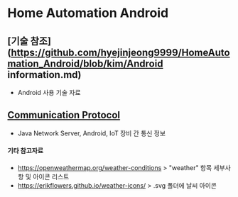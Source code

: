 # Home Automation Android

## [기술 참조](https://github.com/hyejinjeong9999/HomeAutomation_Android/blob/kim/Android information.md)

* Android 사용 기술 자료

## [Communication Protocol](https://github.com/hyejinjeong9999/HomeAutomation_Android/blob/master/CommunicationProtocol.MD)

* Java Network Server, Android, IoT 장비 간 통신 정보

  







#### 기타 참고자료

- https://openweathermap.org/weather-conditions > "weather" 항목 세부사항 및 아이콘 리스트
- https://erikflowers.github.io/weather-icons/ > .svg 폴더에 날씨 아이콘 